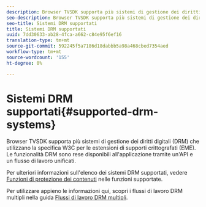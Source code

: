 ```yaml
---
description: Browser TVSDK supporta più sistemi di gestione dei diritti digitali (DRM) che utilizzano la specifica W3C per le estensioni di supporti crittografati (EME). Le funzionalità DRM sono rese disponibili all'applicazione tramite un'API e un flusso di lavoro unificati.
seo-description: Browser TVSDK supporta più sistemi di gestione dei diritti digitali (DRM) che utilizzano la specifica W3C per le estensioni di supporti crittografati (EME). Le funzionalità DRM sono rese disponibili all'applicazione tramite un'API e un flusso di lavoro unificati.
seo-title: Sistemi DRM supportati
title: Sistemi DRM supportati
uuid: 7dd30633-ab28-4fca-a662-c84e95f6ef16
translation-type: tm+mt
source-git-commit: 592245f5a7186d18dabbb5a98a468cbed7354aed
workflow-type: tm+mt
source-wordcount: '155'
ht-degree: 0%

---
```



# Sistemi DRM supportati{#supported-drm-systems}

Browser TVSDK supporta più sistemi di gestione dei diritti digitali (DRM) che utilizzano la specifica W3C per le estensioni di supporti crittografati (EME). Le funzionalità DRM sono rese disponibili all&#39;applicazione tramite un&#39;API e un flusso di lavoro unificati.

Per ulteriori informazioni sull&#39;elenco dei sistemi DRM supportati, vedere [Funzioni di protezione dei contenuti](../../../release-notes/tvsdk-24-browser.md#table-hls-content-protection-features) nelle funzioni supportate.

Per utilizzare appieno le informazioni qui, scopri i flussi di lavoro DRM multipli nella guida [Flussi di lavoro DRM multipli](https://helpx.adobe.com/content/dam/help/en/primetime/drm/drm_multi_drm_workflows.pdf).
